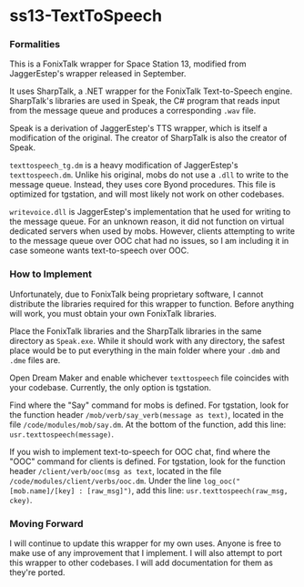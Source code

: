 # ss13-TextToSpeech
### Formalities
This is a FonixTalk wrapper for Space Station 13, modified from JaggerEstep's wrapper released in September.

It uses SharpTalk, a .NET wrapper for the FonixTalk Text-to-Speech engine. SharpTalk's libraries are used in Speak, the C# program that reads input from the message queue and produces a corresponding `.wav` file.

Speak is a derivation of JaggerEstep's TTS wrapper, which is itself a modification of the original. The creator of SharpTalk is also the creator of Speak.

`texttospeech_tg.dm` is a heavy modification of JaggerEstep's `texttospeech.dm`. Unlike his original, mobs do not use a `.dll` to write to the message queue. Instead, they uses core Byond procedures. This file is optimized for tgstation, and will most likely not work on other codebases.

`writevoice.dll` is JaggerEstep's implementation that he used for writing to the message queue. For an unknown reason, it did not function on virtual dedicated servers when used by mobs. However, clients attempting to write to the message queue over OOC chat had no issues, so I am including it in case someone wants text-to-speech over OOC.
### How to Implement
Unfortunately, due to FonixTalk being proprietary software, I cannot distribute the libraries required for this wrapper to function. Before anything will work, you must obtain your own FonixTalk libraries.

Place the FonixTalk libraries and the SharpTalk libraries in the same directory as `Speak.exe`. While it should work with any directory, the safest place would be to put everything in the main folder where your `.dmb` and `.dme` files are.

Open Dream Maker and enable whichever `texttospeech` file coincides with your codebase. Currently, the only option is tgstation.

Find where the "Say" command for mobs is defined. For tgstation, look for the function header `/mob/verb/say_verb(message as text)`, located in the file `/code/modules/mob/say.dm`.  At the bottom of the function, add this line: `usr.texttospeech(message)`.

If you wish to implement text-to-speech for OOC chat, find where the "OOC" command for clients is defined. For tgstation, look for the function header `/client/verb/ooc(msg as text`, located in the file `/code/modules/client/verbs/ooc.dm`. Under the line `log_ooc("[mob.name]/[key] : [raw_msg]")`, add this line: `usr.texttospeech(raw_msg, ckey)`.
### Moving Forward
I will continue to update this wrapper for my own uses. Anyone is free to make use of any improvement that I implement. I will also attempt to port this wrapper to other codebases. I will add documentation for them as they're ported. 
